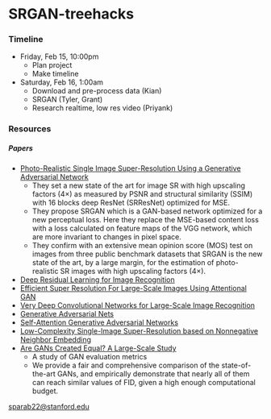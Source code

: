 # SRGAN-treehacks

### Timeline

- Friday, Feb 15, 10:00pm
  - Plan project
  - Make timeline
- Saturday, Feb 16, 1:00am
  - Download and pre-process data (Kian)
  - SRGAN (Tyler, Grant)
  - Research realtime, low res video (Priyank)

### Resources

##### Papers
- [Photo-Realistic Single Image Super-Resolution Using a Generative Adversarial
Network](https://arxiv.org/pdf/1609.04802.pdf)
  - They set a new state of the art for image SR with high upscaling factors (4×) as measured by PSNR and structural similarity (SSIM) with 16 blocks deep ResNet (SRResNet) optimized for MSE.
  - They propose SRGAN which is a GAN-based network optimized for a new perceptual loss. Here they replace the MSE-based content loss with a loss calculated on feature maps of the VGG network, which are more invariant to changes in pixel space.
  - They confirm with an extensive mean opinion score (MOS) test on images from three public benchmark datasets that SRGAN is the new state of the art, by a large margin, for the estimation of photo-realistic SR images with high upscaling factors (4×).
- [Deep Residual Learning for Image Recognition](https://arxiv.org/pdf/1512.03385.pdf)
- [Efficient Super Resolution For Large-Scale Images Using Attentional GAN](https://arxiv.org/pdf/1812.04821.pdf)
- [Very Deep Convolutional Networks for Large-Scale Image Recognition](https://arxiv.org/pdf/1409.1556.pdf)
- [Generative Adversarial Nets](https://arxiv.org/pdf/1406.2661.pdf)
- [Self-Attention Generative Adversarial Networks](https://arxiv.org/pdf/1805.08318.pdf)
- [Low-Complexity Single-Image Super-Resolution based on Nonnegative Neighbor Embedding](http://people.rennes.inria.fr/Aline.Roumy/publi/12bmvc_Bevilacqua_lowComplexitySR.pdf)
- [Are GANs Created Equal? A Large-Scale Study](https://arxiv.org/pdf/1711.10337.pdf)
  - A study of GAN evaluation metrics
  - We provide a fair and comprehensive comparison of the state-of-the-art GANs, and empirically demonstrate that nearly all of them can reach similar values of FID, given a high enough computational budget.


sparab22@stanford.edu
